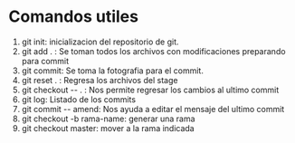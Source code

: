# Comandos utiles

1. git init: inicializacion del repositorio de git. 
2. git add . : Se toman todos los archivos con modificaciones preparando para commit
3. git commit: Se toma la fotografia para el commit.
4. git reset . : Regresa los archivos del stage
5. git checkout -- . : Nos permite regresar los cambios al ultimo commit
6. git log: Listado de los commits
7. git commit -- amend: Nos ayuda a editar el mensaje del ultimo commit 
8. git checkout -b rama-name: generar una rama
9. git checkout master: mover a la rama indicada